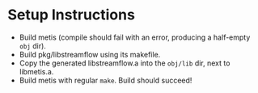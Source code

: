 # Setup Instructions

- Build metis (compile should fail with an error, producing a half-empty `obj` dir). 
- Build pkg/libstreamflow using its makefile. 
- Copy the generated libstreamflow.a into the `obj/lib` dir, next to libmetis.a. 
- Build metis with regular `make`. Build should succeed!
